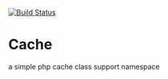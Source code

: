 [![Build Status](https://secure.travis-ci.org/xuanyan/Cache.png?branch=master)](https://travis-ci.org/xuanyan/Cache)


Cache
=====

a simple php cache class support namespace
